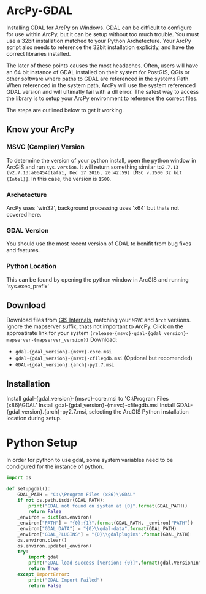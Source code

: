 # ArcPy-GDAL

Installing GDAL for ArcPy on Windows. GDAL can be difficult to configure for use within ArcPy, but it can be setup without too much trouble. You must use a 32bit installation matched to your Python Archetecture. Your ArcPy script also needs to reference the 32bit installation explicitly, and have the correct libraries installed.

The later of these points causes the most headaches. Often, users will have an 64 bit instance of GDAL installed on their system for PostGIS, QGis or other software where paths to GDAL are referenced in the systems Path. When referenced in the system path, ArcPy will use the system referenced GDAL version and will ultimatly fail with a dll error. The safest way to access the library is to setup your ArcPy environment to reference the correct files.

The steps are outlined below to get it working.

## Know your ArcPy

### MSVC (Compiler) Version
To determine the version of your python install, open the python window in ArcGIS and run `sys.version`. It will return something similar to`2.7.13 (v2.7.13:a06454b1afa1, Dec 17 2016, 20:42:59) [MSC v.1500 32 bit (Intel)]`. In this case, the version is `1500`.

### Archetecture
ArcPy uses 'win32', background processing uses 'x64' but thats not covered here.

### GDAL Version
You should use the most recent version of GDAL to benifit from bug fixes and features.

### Python Location
This can be found by opening the python window in ArcGIS and running 'sys.exec_prefix'

## Download
Download files from [GIS Internals](http://www.gisinternals.com/release.php), matching your `MSVC` and `Arch` versions. Ignore the mapserver suffix, thats not important to ArcPy.
Click on the approatirate link for your system `(release-{msvc}-gdal-{gdal_version}-mapserver-{mapserver_version})`
Download:
   * `gdal-{gdal_version}-{msvc}-core.msi`
   * `gdal-{gdal_version}-{msvc}-cfilegdb.msi` (Optional but recomended)
   * `GDAL-{gdal_version}.{arch}-py2.7.msi`

## Installation
Install gdal-{gdal_version}-{msvc}-core.msi to 'C:\Program Files (x86)\GDAL'
Install gdal-{gdal_version}-{msvc}-cfilegdb.msi
Install GDAL-{gdal_version}.{arch}-py2.7.msi, selecting the ArcGIS Python installation location during setup.

# Python Setup
In order for python to use gdal, some system variables need to be condigured for the instance of python.

```python
import os

def setupgdal():
	GDAL_PATH = "C:\\Program Files (x86)\\GDAL"
	if not os.path.isdir(GDAL_PATH):
		print("GDAL not found on system at {0}".format(GDAL_PATH))
		return False
	_environ = dict(os.environ)
	_environ["PATH"] = "{0};{1}".format(GDAL_PATH, _environ["PATH"])
	_environ["GDAL_DATA"] = "{0}\\gdal-data".format(GDAL_PATH)
	_environ["GDAL_PLUGINS"] = "{0}\\gdalplugins".format(GDAL_PATH)
	os.environ.clear()
	os.environ.update(_environ)
	try:
		import gdal
		print("GDAL load success [Version: {0}]".format(gdal.VersionInfo('VERSION_NUM')))
		return True
	except ImportError:
		print("GDAL Import Failed")
		return False
```
